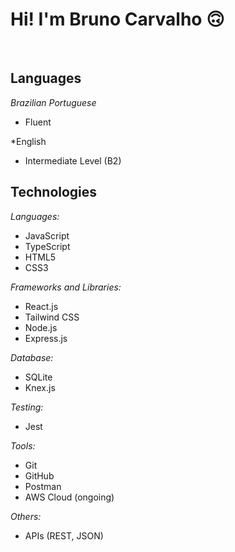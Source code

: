 # Hi! I'm Bruno Carvalho 🙃
<br>

## Languages

*Brazilian Portuguese*
- Fluent

*English
- Intermediate Level (B2)

## Technologies

*Languages:*
- JavaScript
- TypeScript
- HTML5
- CSS3
  
*Frameworks and Libraries:*
- React.js
- Tailwind CSS
- Node.js
- Express.js
  
*Database:*
- SQLite
- Knex.js
  
*Testing:*
- Jest
  
*Tools:*
- Git
- GitHub
- Postman
- AWS Cloud (ongoing)
  
*Others:*
- APIs (REST, JSON)
